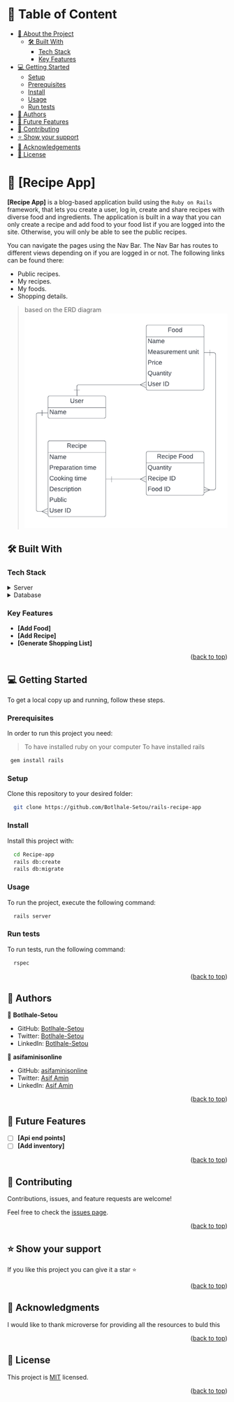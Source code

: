 <div align="center">

  <h3><b><a name="Recipe-app"></a></b></h3>

</div>

<!-- TABLE OF CONTENTS -->

# 📗 Table of Content

- [📖 About the Project](#about-project)
  - [🛠 Built With](#built-with)
    - [Tech Stack](#tech-stack)
    - [Key Features](#key-features)
- [💻 Getting Started](#getting-started)
  - [Setup](#setup)
  - [Prerequisites](#prerequisites)
  - [Install](#install)
  - [Usage](#usage)
  - [Run tests](#run-tests)
- [👥 Authors](#authors)
- [🔭 Future Features](#future-features)
- [🤝 Contributing](#contributing)
- [⭐️ Show your support](#support)
- [🙏 Acknowledgements](#acknowledgements)
- [📝 License](#license)

<!-- PROJECT DESCRIPTION -->

# 📖 [Recipe App] <a name="about-project"></a>

>

**[Recipe App]** is a blog-based application build using the `Ruby on Rails` framework, that lets you create a user, log in, create and share recipes with diverse food and ingredients. The application is built in a way that you can only create a recipe and add food to your food list if you are logged into the site. Otherwise, you will only be able to see the public recipes.

You can navigate the pages using the Nav Bar. The Nav Bar has routes to different views depending on if you are logged in or not. The following links can be found there:

- Public recipes.
- My recipes.
- My foods.
- Shopping details.

> based on the ERD diagram
> <img src ="./recipe_erd.png">

## 🛠 Built With <a name="built-with"></a>

### Tech Stack <a name="tech-stack"></a>

<details>
  <summary>Server</summary>
  <ul>
    <li><a href="https://rubyonrails.org/">Ruby on rails</a></li>
  </ul>
</details>

<details>
<summary>Database</summary>
  <ul>
    <li><a href="https://www.postgresql.org/">PostgreSQL</a></li>
  </ul>
</details>

<!-- Features -->

### Key Features <a name="key-features"></a>

- **[Add Food]**
- **[Add Recipe]**
- **[Generate Shopping List]**

<p align="right">(<a href="#readme-top">back to top</a>)</p>

<!-- GETTING STARTED -->

## 💻 Getting Started <a name="getting-started"></a>

To get a local copy up and running, follow these steps.

### Prerequisites

In order to run this project you need:

> To have installed ruby on your computer
> To have installed rails

```sh
 gem install rails
```

### Setup

Clone this repository to your desired folder:

```sh
  git clone https://github.com/Botlhale-Setou/rails-recipe-app

```

### Install

Install this project with:

```sh
  cd Recipe-app
  rails db:create
  rails db:migrate
```

### Usage

To run the project, execute the following command:

```sh
  rails server
```

### Run tests

To run tests, run the following command:

```sh
  rspec
```

<p align="right">(<a href="#readme-top">back to top</a>)</p>

<!-- AUTHORS -->

## 👥 Authors <a name="authors"></a>

👤 **Botlhale-Setou**

- GitHub: [Botlhale-Setou](https://github.com/Botlhale-Setou)
- Twitter: [Botlhale-Setou](https://twitter.com/Botlhale_Setou)
- LinkedIn: [Botlhale-Setou](https://www.linkedin.com/in/georgekinyanjui/)

👤 **asifaminisonline**

- GitHub: [asifaminisonline ](https://github.com/asifaminisonline)
- Twitter: [Asif Amin](https://twitter.com/AminAmi53306702)
- LinkedIn: [Asif Amin](https://www.linkedin.com/in/asifaminisonline/)

<p align="right">(<a href="#readme-top">back to top</a>)</p>

<!-- FUTURE FEATURES -->

## 🔭 Future Features <a name="future-features"></a>

- [ ] **[Api end points]**
- [ ] **[Add inventory]**

<p align="right">(<a href="#readme-top">back to top</a>)</p>

<!-- CONTRIBUTING -->

## 🤝 Contributing <a name="contributing"></a>

Contributions, issues, and feature requests are welcome!

Feel free to check the [issues page](https://github.com/george827/Recipe-app/issues).

<p align="right">(<a href="#readme-top">back to top</a>)</p>

<!-- SUPPORT -->

## ⭐️ Show your support <a name="support"></a>

If you like this project you can give it a star ⭐️

<p align="right">(<a href="#readme-top">back to top</a>)</p>

<!-- ACKNOWLEDGEMENTS -->

## 🙏 Acknowledgments <a name="acknowledgements"></a>

I would like to thank microverse for providing all the resources to buld this

<p align="right">(<a href="#readme-top">back to top</a>)</p>

<!-- LICENSE -->

## 📝 License <a name="license"></a>

This project is [MIT](https://github.com/george827/Recipe-app/blob/dev/LICENSE) licensed.

<p align="right">(<a href="#readme-top">back to top</a>)</p>
